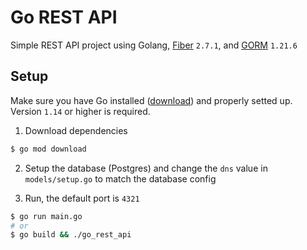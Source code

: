 # Go REST API

Simple REST API project using Golang, [Fiber](https://github.com/gofiber/fiber) `2.7.1`, and [GORM](https://gorm.io/) `1.21.6`

## Setup

Make sure you have Go installed ([download](https://golang.org/dl/)) and properly setted up. Version `1.14` or higher is required.

1. Download dependencies

```bash
$ go mod download
```

2. Setup the database (Postgres) and change the `dns` value in `models/setup.go` to match the database config

3. Run, the default port is `4321`

```bash
$ go run main.go
# or
$ go build && ./go_rest_api
```
